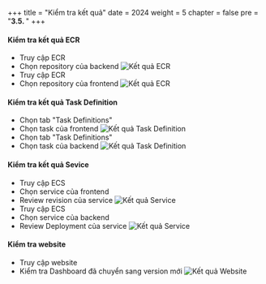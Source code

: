 +++
title = "Kiểm tra kết quả"
date = 2024
weight = 5
chapter = false
pre = "<b>3.5. </b>"
+++

#### Kiểm tra kết quả ECR

 - Truy cập ECR
 - Chọn repository của backend
![Kết quả ECR](/images/4-cicd-gitlab/4.5.1.png)
  - Truy cập ECR
  - Chọn repository của frontend
![Kết quả ECR](/images/4-cicd-gitlab/4.5.2.png)

#### Kiểm tra kết quả Task Definition
  - Chọn tab "Task Definitions"
  - Chọn task của frontend
![Kết quả Task Definition](/images/4-cicd-gitlab/4.5.3.png)
  - Chọn tab "Task Definitions"
  - Chọn task của backend
![Kết quả Task Definition](/images/4-cicd-gitlab/4.5.4.png)

#### Kiểm tra kết quả Sevice
  - Truy cập ECS
  - Chọn service của frontend
  - Review revision của service
![Kết quả Service](/images/4-cicd-gitlab/4.5.5.png)
  - Truy cập ECS
  - Chọn service của backend
  - Review Deployment của service
![Kết quả Service](/images/4-cicd-gitlab/4.5.6.png)

#### Kiểm tra website
  - Truy cập website
  - Kiểm tra Dashboard đã chuyển sang version mới
![Kết quả Website](/images/4-cicd-gitlab/4.5.7.png)
